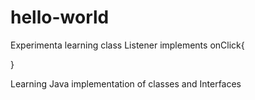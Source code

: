# hello-world
Experimenta learning
class Listener implements onClick{

}

Learning Java implementation of classes and Interfaces
